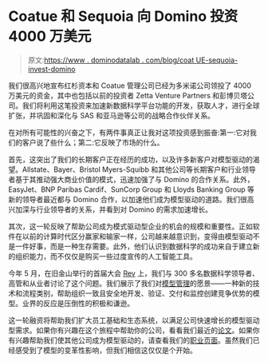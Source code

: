 # Coatue 和 Sequoia 向 Domino 投资 4000 万美元

> 原文:[https://www . dominodatalab . com/blog/coat UE-sequoia-invest-domino](https://www.dominodatalab.com/blog/coatue-sequoia-invest-domino)

我们很高兴地宣布红杉资本和 Coatue 管理公司已经为多米诺公司领投了 4000 万美元的资金，其中也包括以前的投资者 Zetta Venture Partners 和彭博贝塔公司。我们将利用这笔投资来加速新数据科学平台功能的开发，获取人才，进行全球扩张，并巩固和深化与 SAS 和亚马逊等公司的战略合作伙伴关系。

在对所有可能性的兴奋之下，有两件事真正让我对这项投资感到振奋:第一:它对我们的客户说了些什么；第二:它反映了市场的什么。

首先，这突出了我们的长期客户正在经历的成功，以及许多新客户对模型驱动的渴望。Allstate、Bayer、Bristol Myers-Squibb 和其他公司等长期客户和行业领导者基于其推动强大商业价值的模式，迅速加强了与 Domino 的合作关系。此外，EasyJet、BNP Paribas Cardif、SunCorp Group 和 Lloyds Banking Group 等新的领导者最近都与 Domino 合作，以加速他们成为模型驱动的道路。我们很高兴加深与行业领导者的关系，并看到对 Domino 的需求加速增长。

其次，这一轮反映了帮助公司成为模式驱动型企业的机会的规模和重要性。正如软件在以前的计算时代区分赢家和输家一样，公司越来越意识到，变得由模型驱动不是一件好事，而是一种生存需要。此外，他们认识到数据科学的成功来自于建立新的组织能力，而不仅仅是购买一些过度宣传的人工智能工具。

今年 5 月，在旧金山举行的首届大会 [Rev](https://rev.dominodatalab.com) 上，我们与 300 多名数据科学领导者、高管和从业者讨论了这个问题。我们展示了我们对[模型管理](/model-management/)的愿景——一种新的技术和流程类别，帮助组织一致且安全地开发、验证、交付和监控创建竞争优势的模型。业界的反应是压倒性的积极和谦逊。

这一轮融资将帮助我们扩大员工基础和生态系统，以满足公司快速增长的模型驱动型需求。如果你有兴趣在这个旅程中帮助你的公司，看看我们最近的[论文](/resources/model-management/)。如果你有兴趣帮助我们使其他公司成为模型驱动的，请查看我们的[职业页面](/careers/)。虽然我们已经感受到了模型的变革性影响，但我们相信这仅仅是个开始。
